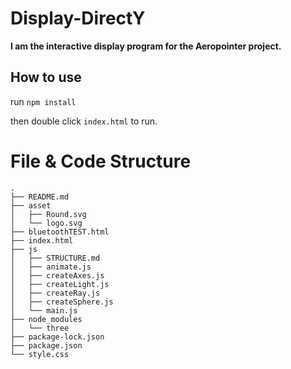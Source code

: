 # Display-DirectY

**I am the interactive display program for the Aeropointer project.**

## How to use
run
```npm install ```

then double click `index.html` to run.


# File & Code Structure
```
.
├── README.md
├── asset
│   ├── Round.svg
│   └── logo.svg
├── bluetoothTEST.html
├── index.html
├── js
│   ├── STRUCTURE.md
│   ├── animate.js
│   ├── createAxes.js
│   ├── createLight.js
│   ├── createRay.js
│   ├── createSphere.js
│   └── main.js
├── node_modules
│   └── three
├── package-lock.json
├── package.json
└── style.css
```